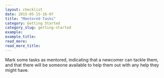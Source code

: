 ```yaml
---
layout: checklist
date: 2015-05-15-16-07
title: "Mentored Tasks"
category: Getting Started
category_slug: getting-started
example:
example_title:
read_more:
read_more_title:
---
```


Mark some tasks as mentored, indicating that a newcomer can tackle them, and that there will be someone available to help them out with any help they might have.
